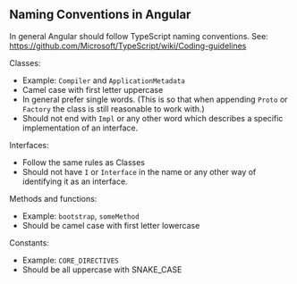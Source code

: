 Naming Conventions in Angular
---

In general Angular should follow TypeScript naming conventions.
See: https://github.com/Microsoft/TypeScript/wiki/Coding-guidelines


Classes:
  - Example: `Compiler` and `ApplicationMetadata`
  - Camel case with first letter uppercase
  - In general prefer single words. (This is so that when appending `Proto` or `Factory` the class 
    is still reasonable to work with.)
  - Should not end with `Impl` or any other word which describes a specific implementation of an 
    interface.
  
  
Interfaces:
  - Follow the same rules as Classes 
  - Should not have `I` or `Interface` in the name or any other way of identifying it as an interface.

  
Methods and functions:
  - Example: `bootstrap`, `someMethod`
  - Should be camel case with first letter lowercase


Constants:
  - Example: `CORE_DIRECTIVES`
  - Should be all uppercase with SNAKE_CASE




